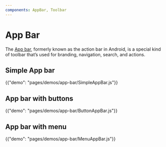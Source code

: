 ```yaml
---
components: AppBar, Toolbar
---
```


# App Bar

The [App bar](https://material.io/design/components/app-bars-top.html), formerly known as the action bar in Android, is a special kind of toolbar that’s used for branding, navigation, search, and actions.

## Simple App bar

{{"demo": "pages/demos/app-bar/SimpleAppBar.js"}}

## App bar with buttons

{{"demo": "pages/demos/app-bar/ButtonAppBar.js"}}

## App bar with menu

{{"demo": "pages/demos/app-bar/MenuAppBar.js"}}
